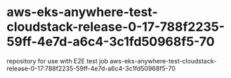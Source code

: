 # aws-eks-anywhere-test-cloudstack-release-0-17-788f2235-59ff-4e7d-a6c4-3c1fd50968f5-70
repository for use with E2E test job aws-eks-anywhere-test-cloudstack-release-0-17:788f2235-59ff-4e7d-a6c4-3c1fd50968f5-70
